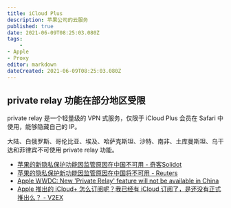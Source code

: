 ```yaml
---
title: iCloud Plus
description: 苹果公司的云服务
published: true
date: 2021-06-09T08:25:03.080Z
tags:
    - 
- Apple
- Proxy
editor: markdown
dateCreated: 2021-06-09T08:25:03.080Z
---
```


## private relay 功能在部分地区受限

private relay 是一个轻量级的 VPN 式服务，仅限于 iCloud Plus 会员在 Safari 中使用，能够隐藏自己的 IP。

大陆、白俄罗斯、哥伦比亚、埃及、哈萨克斯坦、沙特、南非、土库曼斯坦、乌干达和菲律宾不可使用 private relay 功能。

+ [苹果的新隐私保护功能因监管原因在中国不可用 - 奇客Solidot](https://web.archive.org/web/20210609071732/https://www.solidot.org/story?sid=67988)
+ [苹果的隐私保护新功能因监管原因在中国将不可用 - Reuters](https://web.archive.org/web/20210609080258if_/https://cn.reuters.com/article/idCNKCS2DK07J)
+ [Apple WWDC: New 'Private Relay' feature will not be available in China](https://web.archive.org/web/20210608211722/https://www.cnbc.com/2021/06/08/apple-wwdc-new-private-relay-feature-will-not-be-available-in-china.html)
+ [Apple 推出的 iCloud+ 怎么订阅呢？我已经有 iCloud 订阅了，是还没有正式推出么？ - V2EX](https://web.archive.org/web/20210608155647/https://www.v2ex.com/t/782064)
